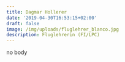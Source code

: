 ```yaml
---
title: Dagmar Hollerer
date: '2019-04-30T16:53:15+02:00'
draft: false
image: /img/uploads/fluglehrer_blanco.jpg
description: Fluglehrerin (FI/LPC)
---
```

no body
